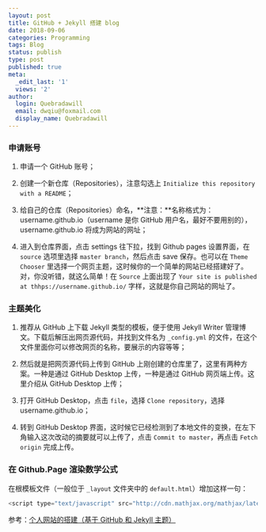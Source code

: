 ```yaml
---
layout: post
title: GitHub + Jekyll 搭建 blog
date: 2018-09-06
categories: Programming
tags: Blog
status: publish
type: post
published: true
meta:
  _edit_last: '1'
  views: '2'
author:
  login: Quebradawill
  email: dwqiu@foxmail.com
  display_name: Quebradawill
---
```


### 申请账号

1. 申请一个 GitHub 账号；

2. 创建一个新仓库（Repositories），注意勾选上 `Initialize this repository with a README`；

3. 给自己的仓库（Repositories）命名，**注意：**名称格式为：username.github.io（username 是你 GitHub 用户名，最好不要用别的），username.github.io 将成为网站的网址；

4. 进入到仓库界面，点击 settings 往下拉，找到 Github pages 设置界面，在 `source` 选项里选择 `master branch`，然后点击 save 保存。也可以在 `Theme Chooser` 里选择一个网页主题，这时候你的一个简单的网站已经搭建好了。对，你没听错，就这么简单！在 `Source` 上面出现了 `Your site is published at thhps://username.github.io/` 字样，这就是你自己网站的网址了。

### 主题美化

1. 推荐从 GitHub 上下载 Jekyll 类型的模板，便于使用 Jekyll Writer 管理博文。下载后解压出网页源代码，并找到文件名为 `_config.yml` 的文件，在这个文件里面你可以修改网页的名称，要展示的内容等等；

2. 然后就是把网页源代码上传到 GitHub 上刚创建的仓库里了，这里有两种方案。一种是通过 GitHub Desktop 上传，一种是通过 GitHub 网页端上传。这里介绍从 GitHub Desktop 上传；

3. 打开 GitHub Desktop，点击 `file`，选择 `Clone repository`，选择 username.github.io；

4. 转到 GitHub Desktop 界面，这时候它已经检测到了本地文件的变换，在左下角输入这次改动的摘要就可以上传了，点击 `Commit to master`，再点击 `Fetch origin` 完成上传。

### 在 Github.Page 渲染数学公式

在根模板文件（一般位于 `_layout` 文件夹中的 `default.html`）增加这样一句：

```javascript
<script type="text/javascript" src="http://cdn.mathjax.org/mathjax/latest/MathJax.js?config=TeX-AMS-MML_HTMLorMML"> </script>
```

参考：[个人网站的搭建（基于 GitHub 和 Jekyll 主题）](https://blog.csdn.net/qq_19799765/article/details/80869363)